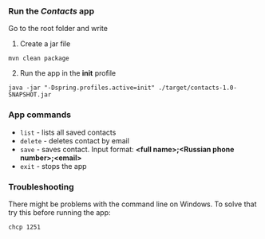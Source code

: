 ### Run the *Contacts* app
Go to the root folder and write

1. Create a jar file
```
mvn clean package
```
2. Run the app in the **init** profile
```
java -jar "-Dspring.profiles.active=init" ./target/contacts-1.0-SNAPSHOT.jar
```

### App commands
- `list` - lists all saved contacts
- `delete` - deletes contact by email
- `save` - saves contact. Input format: **\<full name>;\<Russian phone number>;\<email>**
- `exit` - stops the app


### Troubleshooting
There might be problems with the command line on Windows. To solve that try this before running the app:

```
chcp 1251
```